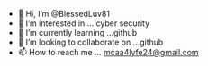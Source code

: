 - 👋 Hi, I’m @BlessedLuv81
- 👀 I’m interested in ... cyber security 
- 🌱 I’m currently learning ...github
- 💞️ I’m looking to collaborate on ...github
- 📫 How to reach me ... mcaa4lyfe24@gmail.com

<!---
BlessedLuv81/BlessedLuv81 is a ✨ special ✨ repository because its `README.md` (this file) appears on your GitHub profile.
You can click the Preview link to take a look at your changes.
--->
